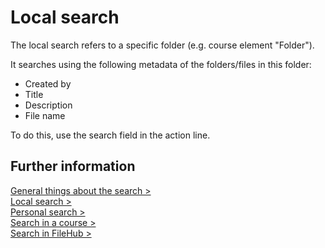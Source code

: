 # Local search

The local search refers to a specific folder (e.g. course element "Folder").

It searches using the following metadata of the folders/files in this folder:

* Created by
* Title
* Description
* File name

To do this, use the search field in the action line.

## Further information

[General things about the search >](Search_General.md)<br>
[Local search >](Search_Local.md)<br>
[Personal search >](Search_Person.md)<br>
[Search in a course >](Search_in_Course.md)<br>
[Search in FileHub >](Search_in_FileHub.md)<br>

